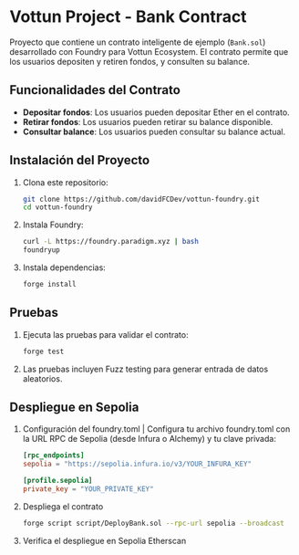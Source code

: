 # Vottun Project - Bank Contract

Proyecto que contiene un contrato inteligente de ejemplo (`Bank.sol`) desarrollado con Foundry para Vottun Ecosystem. El contrato permite que los usuarios depositen y retiren fondos, y consulten su balance.

## Funcionalidades del Contrato

- **Depositar fondos**: Los usuarios pueden depositar Ether en el contrato.
- **Retirar fondos**: Los usuarios pueden retirar su balance disponible.
- **Consultar balance**: Los usuarios pueden consultar su balance actual.

## Instalación del Proyecto

1. Clona este repositorio:
   ```bash
   git clone https://github.com/davidFCDev/vottun-foundry.git
   cd vottun-foundry
   ```

2. Instala Foundry:
   ```bash
   curl -L https://foundry.paradigm.xyz | bash
   foundryup
   ```

3. Instala dependencias:
   ```bash
   forge install
   ```

## Pruebas

1. Ejecuta las pruebas para validar el contrato:
   ```bash
   forge test
   ```

2. Las pruebas incluyen Fuzz testing para generar entrada de datos aleatorios.

## Despliegue en Sepolia

1. Configuración del foundry.toml | Configura tu archivo foundry.toml con la URL RPC de Sepolia (desde Infura o Alchemy) y tu clave privada:
   ```toml
   [rpc_endpoints]
   sepolia = "https://sepolia.infura.io/v3/YOUR_INFURA_KEY"

   [profile.sepolia]
   private_key = "YOUR_PRIVATE_KEY"
   ```

2. Despliega el contrato
   ```bash
   forge script script/DeployBank.sol --rpc-url sepolia --broadcast
   ```

3. Verifica el despliegue en Sepolia Etherscan
